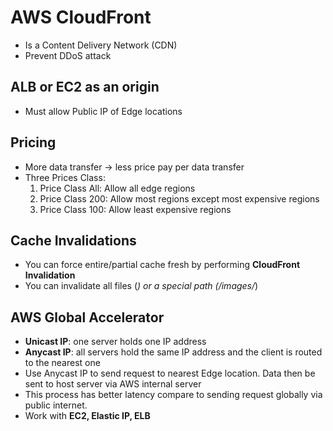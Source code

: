 # AWS CloudFront
- Is a Content Delivery Network (CDN)
- Prevent DDoS attack

## ALB or EC2 as an origin
- Must allow Public IP of Edge locations

## Pricing
- More data transfer -> less price pay per data transfer
- Three Prices Class:
    1. Price Class All: Allow all edge regions
    2. Price Class 200: Allow most regions except most expensive regions
    3. Price Class 100: Allow least expensive regions

## Cache Invalidations
- You can force entire/partial cache fresh by performing **CloudFront Invalidation**
- You can invalidate all files (*) or a special path (/images/*)

## AWS Global Accelerator
- **Unicast IP**: one server holds one IP address
- **Anycast IP**: all servers hold the same IP address and the client is routed to the nearest one
- Use Anycast IP to send request to nearest Edge location. Data then be sent to host server via AWS internal server
- This process has better latency compare to sending request globally via public internet.
- Work with **EC2, Elastic IP, ELB**